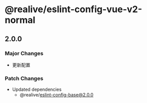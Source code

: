 # @realive/eslint-config-vue-v2-normal

## 2.0.0

### Major Changes

- 更新配置

### Patch Changes

- Updated dependencies
  - @realive/eslint-config-base@2.0.0
